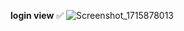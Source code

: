 **login view** ✅
![Screenshot_1715878013](https://github.com/Mohamzeem/Doctorna/assets/108492019/1395826b-36f0-4558-b407-8cd527361f90)
 
